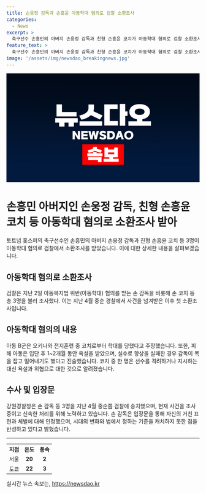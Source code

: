 ```yaml
---
title: 손웅정 감독과 손흥윤 아동학대 혐의로 검찰 소환조사
categories:
  - News
excerpt: >
  축구선수 손흥민의 아버지 손웅정 감독과 친형 손흥윤 코치가 아동학대 혐의로 검찰 소환조사를 받았다. 지난 2일 아동복지법 위반 혐의를 받은 이후, 검찰은 손 감독과 손 코치 등 3명을 조사했다. 혐의는 오키나와에서 학대한 사건으로, 아동은 신체 및 정서적 피해를 입었으며, 코치들에게 욕설과 폭력을 당했다고 주장했다. 손 감독은 거친 표현과 체벌을 인정하면서 사과했지만, 아카데미 측과의 합의에서 문제가 생겨 합의에 이르지 못한 것으로 전해졌다.
feature_text: >
  축구선수 손흥민의 아버지 손웅정 감독과 친형 손흥윤 코치가 아동학대 혐의로 검찰 소환조사를 받았다. 지난 2일 아동복지법 위반 혐의를 받은 이후, 검찰은 손 감독과 손 코치 등 3명을 조사했다. 혐의는 오키나와에서 학대한 사건으로, 아동은 신체 및 정서적 피해를 입었으며, 코치들에게 욕설과 폭력을 당했다고 주장했다. 손 감독은 거친 표현과 체벌을 인정하면서 사과했지만, 아카데미 측과의 합의에서 문제가 생겨 합의에 이르지 못한 것으로 전해졌다.
image: '/assets/img/newsdao_breakingnews.jpg'
---
```


<p><img src="/assets/img/newsdao_breakingnews.jpg" alt="cryptoinkorea 속보" /></p>

<h1>손흥민 아버지인 손웅정 감독, 친형 손흥윤 코치 등 아동학대 혐의로 소환조사 받아</h1>

<p data-ke-size="size16">토트넘 홋스퍼의 축구선수인 손흥민의 아버지 손웅정 감독과 친형 손흥윤 코치 등 3명이 아동학대 혐의로 검찰에서 소환조사를 받았습니다. 이에 대한 상세한 내용을 살펴보겠습니다.</p>

<h2 data-ke-size="size26">아동학대 혐의로 소환조사</h2>

<p data-ke-size="size16">검찰은 지난 2일 아동복지법 위반(아동학대) 혐의를 받는 손 감독을 비롯해 손 코치 등 총 3명을 불러 조사했다. 이는 지난 4월 중순 경찰에서 사건을 넘겨받은 이후 첫 소환조사입니다.</p>

<h2 data-ke-size="size26">아동학대 혐의의 내용</h2>

<p data-ke-size="size16">아동 B군은 오키나와 전지훈련 중 코치로부터 학대를 당했다고 주장했습니다. 또한, 피해 아동은 입단 후 1~2개월 동안 욕설을 받았으며, 실수로 향상을 실패한 경우 감독이 목을 잡고 밀어내기도 했다고 진술했습니다. 코치 중 한 명은 선수를 격려하거나 지시하는 대신 욕설과 위협으로 대한 것으로 알려졌습니다.</p>

<h2 data-ke-size="size26">수사 및 입장문</h2>

<p data-ke-size="size16">강원경찰청은 손 감독 등 3명을 지난 4월 중순쯤 검찰에 송치했으며, 현재 사건을 조사 중이고 신속한 처리를 위해 노력하고 있습니다. 손 감독은 입장문을 통해 자신의 거친 표현과 체벌에 대해 인정했으며, 시대의 변화와 법에서 정하는 기준을 캐치하지 못한 점을 반성하고 있다고 밝혔습니다.</p>

<hr>

<table>
  <tr>
    <th>지점</th>
    <th>온도</th>
    <th>풍속</th>
  </tr>
  <tr>
    <td>서울</td>
    <td style="text-align: center; height: 17px;"><b>20</b></td>
    <td style="text-align: center; height: 17px;"><b>2</b></td>
  </tr>
  <tr>
    <td>도쿄</td>
    <td style="text-align: center; height: 17px;"><b>22</b></td>
    <td style="text-align: center; height: 17px;"><b>3</b></td>
  </tr>
</table>
실시간 뉴스 속보는, <a href="https://newsdao.kr" rel="dofollow">https://newsdao.kr</a>


